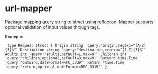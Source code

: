 # url-mapper

Package mapping query string to struct using reflection.
Mapper supports optional validation of input values through tags.

Example:

``
type Request struct {
    Origin string `query:"origin,regexp=^[A-Z]{3}$"`
    Destination string `query:"destination,regexp=^[A-Z]{3}$"`
    Adults int `query:"adults,default=1,max=9"`
    Children int `query:"children,optional,default=0,max=9"`
    Outward time.Time `query:"outward,dateFormat=RFC_3339"`
    Return *time.Time `query:"return,optional,dateFormat=RFC_3339"`
}``
